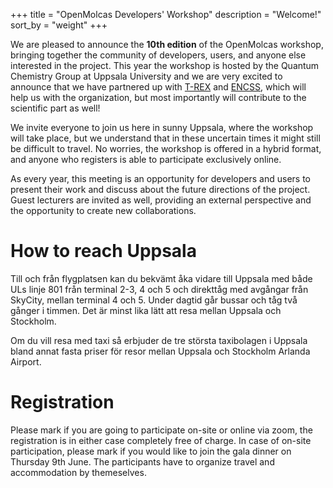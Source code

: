 +++
title = "OpenMolcas Developers' Workshop"
description = "Welcome!"
sort_by = "weight"
+++

We are pleased to announce the **10th edition** of the OpenMolcas workshop,
bringing together the community of developers, users, and anyone else
interested in the project. This year the workshop is hosted by the Quantum
Chemistry Group at Uppsala University and we are very excited to announce that
we have partnered up with [T-REX](https://trex-coe.eu/) and
[ENCSS](https://enccs.se/), which will help us with the organization, but most
importantly will contribute to the scientific part as well!  

We invite everyone to join us here in sunny Uppsala, where the workshop
will take place, but we understand that in these uncertain times it might still
be difficult to travel. No worries, the workshop is offered in a hybrid format,
and anyone who registers is able to participate exclusively online.  

As every year, this meeting is an opportunity for developers and users to
present their work and discuss about the future directions of the project.
Guest lecturers are invited as well, providing an external perspective and the
opportunity to create new collaborations.

# How to reach Uppsala

Till och från flygplatsen kan du bekvämt åka vidare till Uppsala med både ULs
linje 801 från terminal 2-3, 4 och 5 och direkttåg med avgångar från SkyCity,
mellan terminal 4 och 5. Under dagtid går bussar och tåg två gånger i timmen.
Det är minst lika lätt att resa mellan Uppsala och Stockholm.

Om du vill resa med taxi så erbjuder de tre största taxibolagen i Uppsala bland
annat fasta priser för resor mellan Uppsala och Stockholm Arlanda Airport.

# Registration

Please mark if you are going to participate on-site or online via zoom, the
registration is in either case completely free of charge. In case of on-site
participation, please mark if you would like to join the gala dinner on
Thursday 9th June. The participants have to organize travel and accommodation
by themeselves.

